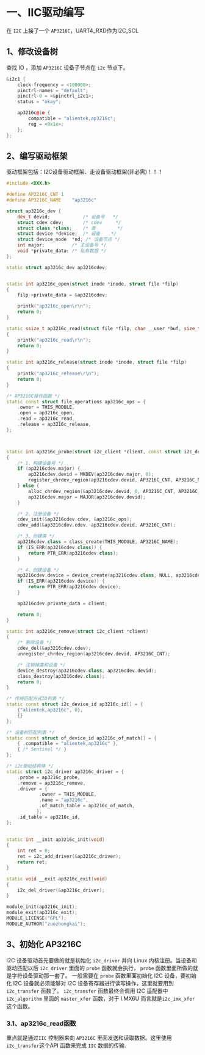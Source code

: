 # 一、IIC驱动编写
在 `I2C` 上接了一个 `AP3216C`，UART4_RXD作为I2C_SCL

## 1、修改设备树
查找 IO ，添加 `AP3216C` 设备子节点在 `i2c` 节点下。
```cpp
&i2c1 {
	clock-frequency = <100000>;
	pinctrl-names = "default";
	pinctrl-0 = <&pinctrl_i2c1>;
	status = "okay";

	ap3216c@1e {
		compatible = "alientek,ap3216c";
		reg = <0x1e>;
	};
};
```

## 2、编写驱动框架
驱动框架包括：I2C设备驱动框架、走设备驱动框架(非必需)！！！
```CPP
#include <XXX.h>

#define AP3216C_CNT	1
#define AP3216C_NAME	"ap3216c"

struct ap3216c_dev {
	dev_t devid;			/* 设备号 	 */
	struct cdev cdev;		/* cdev 	*/
	struct class *class;	/* 类 		*/
	struct device *device;	/* 设备 	 */
	struct device_node	*nd; /* 设备节点 */
	int major;			/* 主设备号 */
	void *private_data;	/* 私有数据 */
};

static struct ap3216c_dev ap3216cdev;


static int ap3216c_open(struct inode *inode, struct file *filp)
{
	filp->private_data = &ap3216cdev;

	printk("ap3216c_open\r\n");
	return 0;
}

static ssize_t ap3216c_read(struct file *filp, char __user *buf, size_t cnt, loff_t *off)
{
	printk("ap3216c_read\r\n");
	return 0;
}

static int ap3216c_release(struct inode *inode, struct file *filp)
{
	printk("ap3216c_release\r\n");
	return 0;
}

/* AP3216C操作函数 */
static const struct file_operations ap3216c_ops = {
	.owner = THIS_MODULE,
	.open = ap3216c_open,
	.read = ap3216c_read,
	.release = ap3216c_release,
};



static int ap3216c_probe(struct i2c_client *client, const struct i2c_device_id *id)
{
	/* 1、构建设备号 */
	if (ap3216cdev.major) {
		ap3216cdev.devid = MKDEV(ap3216cdev.major, 0);
		register_chrdev_region(ap3216cdev.devid, AP3216C_CNT, AP3216C_NAME);
	} else {
		alloc_chrdev_region(&ap3216cdev.devid, 0, AP3216C_CNT, AP3216C_NAME);
		ap3216cdev.major = MAJOR(ap3216cdev.devid);
	}

	/* 2、注册设备 */
	cdev_init(&ap3216cdev.cdev, &ap3216c_ops);
	cdev_add(&ap3216cdev.cdev, ap3216cdev.devid, AP3216C_CNT);

	/* 3、创建类 */
	ap3216cdev.class = class_create(THIS_MODULE, AP3216C_NAME);
	if (IS_ERR(ap3216cdev.class)) {
		return PTR_ERR(ap3216cdev.class);
	}

	/* 4、创建设备 */
	ap3216cdev.device = device_create(ap3216cdev.class, NULL, ap3216cdev.devid, NULL, AP3216C_NAME);
	if (IS_ERR(ap3216cdev.device)) {
		return PTR_ERR(ap3216cdev.device);
	}

	ap3216cdev.private_data = client;

	return 0;
}

static int ap3216c_remove(struct i2c_client *client)
{
	/* 删除设备 */
	cdev_del(&ap3216cdev.cdev);
	unregister_chrdev_region(ap3216cdev.devid, AP3216C_CNT);

	/* 注销掉类和设备 */
	device_destroy(ap3216cdev.class, ap3216cdev.devid);
	class_destroy(ap3216cdev.class);
	return 0;
}

/* 传统匹配方式ID列表 */
static const struct i2c_device_id ap3216c_id[] = {
	{"alientek,ap3216c", 0},  
	{}
};

/* 设备树匹配列表 */
static const struct of_device_id ap3216c_of_match[] = {
	{ .compatible = "alientek,ap3216c" },
	{ /* Sentinel */ }
};

/* i2c驱动结构体 */	
static struct i2c_driver ap3216c_driver = {
	.probe = ap3216c_probe,
	.remove = ap3216c_remove,
	.driver = {
			.owner = THIS_MODULE,
		   	.name = "ap3216c",
		   	.of_match_table = ap3216c_of_match, 
		   },
	.id_table = ap3216c_id,
};
		   

static int __init ap3216c_init(void)
{
	int ret = 0;
	ret = i2c_add_driver(&ap3216c_driver);
	return ret;
}

static void __exit ap3216c_exit(void)
{
	i2c_del_driver(&ap3216c_driver);
}

module_init(ap3216c_init);
module_exit(ap3216c_exit);
MODULE_LICENSE("GPL");
MODULE_AUTHOR("zuozhongkai");
```

## 3、初始化 AP3216C 
I2C 设备驱动首先要做的就是初始化 `i2c_driver` 并向 Linux 内核注册。当设备和驱动匹配以后 `i2c_driver` 里面的 `probe` 函数就会执行， `probe` 函数里面所做的就是字符设备驱动那一套了。 一般需要在 `probe` 函数里面初始化 I2C 设备，要初始化 I2C 设备就必须能够对 I2C 设备寄存器进行读写操作，这里就要用到`i2c_transfer` 函数了。 `i2c_transfer` 函数最终会调用 I2C 适配器中 `i2c_algorithm` 里面的 `master_xfer` 函数，对于 I.MX6U 而言就是`i2c_imx_xfer` 这个函数。
### 3.1、ap3216c_read函数
重点就是通过`IIC` 控制器来向 `AP3216C` 里面发送和读取数据。这里使用 `i2c_transfer`这个API 函数来完成 `IIC` 数据的传输.
<!--stackedit_data:
eyJoaXN0b3J5IjpbMTQ1MzMyNjU4OSwtNjkwMDExNjkzXX0=
-->